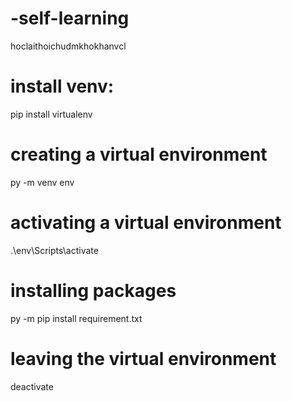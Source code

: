 # -self-learning
hoclaithoichudmkhokhanvcl

# install venv:
pip install virtualenv

# creating a virtual environment
py -m venv env


# activating a virtual environment
.\env\Scripts\activate

# installing packages
py -m pip install requirement.txt

# leaving the virtual environment
deactivate